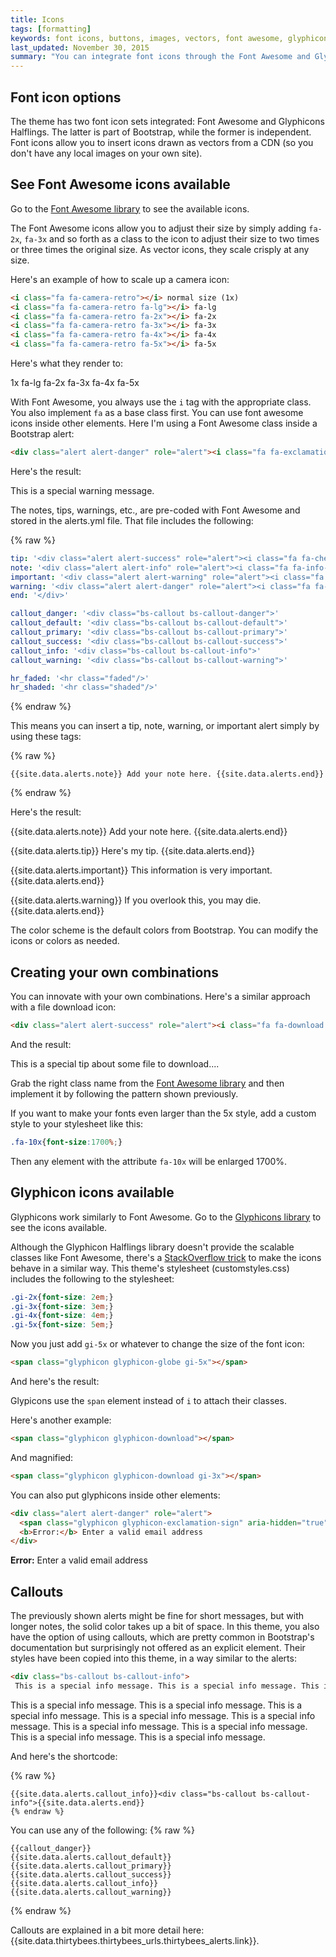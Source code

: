```yaml
---
title: Icons
tags: [formatting]
keywords: font icons, buttons, images, vectors, font awesome, glyphicons
last_updated: November 30, 2015
summary: "You can integrate font icons through the Font Awesome and Glyphical Halflings libraries. These libraries allow you to embed icons through their libraries delivered as a link reference. You don't need any image libraries downloaded in your project."
---
```


## Font icon options
The theme has two font icon sets integrated: Font Awesome and Glyphicons Halflings. The latter is part of Bootstrap, while the former is independent. Font icons allow you to insert icons drawn as vectors from a CDN (so you don't have any local images on your own site).

## See Font Awesome icons available

Go to the [Font Awesome library](http://fortawesome.github.io/Font-Awesome/icons/) to see the available icons.

The Font Awesome icons allow you to adjust their size by simply adding `fa-2x`, `fa-3x` and so forth as a class to the icon to adjust their size to two times or three times the original size. As vector icons, they scale crisply at any size.

Here's an example of how to scale up a camera icon:

```html
<i class="fa fa-camera-retro"></i> normal size (1x)
<i class="fa fa-camera-retro fa-lg"></i> fa-lg
<i class="fa fa-camera-retro fa-2x"></i> fa-2x
<i class="fa fa-camera-retro fa-3x"></i> fa-3x
<i class="fa fa-camera-retro fa-4x"></i> fa-4x
<i class="fa fa-camera-retro fa-5x"></i> fa-5x
```

Here's what they render to:

<i class="fa fa-camera-retro"></i> 1x
<i class="fa fa-camera-retro fa-lg"></i> fa-lg
<i class="fa fa-camera-retro fa-2x"></i> fa-2x
<i class="fa fa-camera-retro fa-3x"></i> fa-3x
<i class="fa fa-camera-retro fa-4x"></i> fa-4x
<i class="fa fa-camera-retro fa-5x"></i> fa-5x

With Font Awesome, you always use the `i` tag with the appropriate class. You also implement `fa` as a base class first. You can use font awesome icons inside other elements. Here I'm using a Font Awesome class inside a Bootstrap alert:

```html
<div class="alert alert-danger" role="alert"><i class="fa fa-exclamation-circle"></i> <b>Warning: </b>This is a special warning message.
```

Here's the result:

<div class="alert alert-danger" role="alert"><i class="fa fa-exclamation-circle fa-lg"></i> This is a special warning message.</div>

The notes, tips, warnings, etc., are pre-coded with Font Awesome and stored in the alerts.yml file. That file includes the following:

{% raw %}
```yaml
tip: '<div class="alert alert-success" role="alert"><i class="fa fa-check-square-o"></i> <b>Tip: </b>'
note: '<div class="alert alert-info" role="alert"><i class="fa fa-info-circle"></i> <b>Note: </b>'
important: '<div class="alert alert-warning" role="alert"><i class="fa fa-warning"></i> <b>Important: </b>'
warning: '<div class="alert alert-danger" role="alert"><i class="fa fa-exclamation-circle"></i> <b>Warning: </b>'
end: '</div>'

callout_danger: '<div class="bs-callout bs-callout-danger">'
callout_default: '<div class="bs-callout bs-callout-default">'
callout_primary: '<div class="bs-callout bs-callout-primary">'
callout_success: '<div class="bs-callout bs-callout-success">'
callout_info: '<div class="bs-callout bs-callout-info">'
callout_warning: '<div class="bs-callout bs-callout-warning">'

hr_faded: '<hr class="faded"/>'
hr_shaded: '<hr class="shaded"/>'
```
{% endraw %}

This means you can insert a tip, note, warning, or important alert simply by using these tags:

{% raw %}
```liquid
{{site.data.alerts.note}} Add your note here. {{site.data.alerts.end}}
```
{% endraw %}

Here's the result:

{{site.data.alerts.note}} Add your note here. {{site.data.alerts.end}}

{{site.data.alerts.tip}} Here's my tip. {{site.data.alerts.end}}

{{site.data.alerts.important}} This information is very important.{{site.data.alerts.end}}

{{site.data.alerts.warning}} If you overlook this, you may die. {{site.data.alerts.end}}

The color scheme is the default colors from Bootstrap. You can modify the icons or colors as needed.

## Creating your own combinations

You can innovate with your own combinations. Here's a similar approach with a file download icon:

```html
<div class="alert alert-success" role="alert"><i class="fa fa-download fa-lg"></i> This is a special tip about some file to download....</div>
```

And the result:

<div class="alert alert-success" role="alert"><i class="fa fa-download fa-lg"></i> This is a special tip about some file to download....</div>


Grab the right class name from the [Font Awesome library](http://fortawesome.github.io/Font-Awesome/icons/) and then implement it by following the pattern shown previously.

If you want to make your fonts even larger than the 5x style, add a custom style to your stylesheet like this:

```css
.fa-10x{font-size:1700%;}
```

Then any element with the attribute `fa-10x` will be enlarged 1700%.

## Glyphicon icons available

Glyphicons work similarly to Font Awesome. Go to the [Glyphicons library](http://getbootstrap.com/components/#glyphicons) to see the icons available. 

Although the Glyphicon Halflings library doesn't provide the scalable classes like Font Awesome, there's a [StackOverflow trick](http://stackoverflow.com/questions/24960201/how-do-i-make-glyphicons-bigger-change-size)  to make the icons behave in a similar way. This theme's stylesheet (customstyles.css) includes the following to the stylesheet:

```css
.gi-2x{font-size: 2em;}
.gi-3x{font-size: 3em;}
.gi-4x{font-size: 4em;}
.gi-5x{font-size: 5em;}
```

Now you just add `gi-5x` or whatever to change the size of the font icon:

```html
<span class="glyphicon glyphicon-globe gi-5x"></span>
```

And here's the result:

<span class="glyphicon glyphicon-globe gi-5x"></span>

Glypicons use the `span` element instead of `i` to attach their classes. 

Here's another example:

```html
<span class="glyphicon glyphicon-download"></span>
```

<span class="glyphicon glyphicon-download"></span>

And magnified:

```html
<span class="glyphicon glyphicon-download gi-3x"></span>
```

<span class="glyphicon glyphicon-download gi-3x"></span>

You can also put glyphicons inside other elements:

```html
<div class="alert alert-danger" role="alert">
  <span class="glyphicon glyphicon-exclamation-sign" aria-hidden="true"></span>
  <b>Error:</b> Enter a valid email address
</div>
```

<div class="alert alert-danger" role="alert">
  <span class="glyphicon glyphicon-exclamation-sign" aria-hidden="true"></span>
  <b>Error:</b> Enter a valid email address
</div>

## Callouts

The previously shown alerts might be fine for short messages, but with longer notes, the solid color takes up a bit of space. In this theme, you also have the option of using callouts, which are pretty common in Bootstrap's documentation but surprisingly not offered as an explicit element. Their styles have been copied into this theme, in a way similar to the alerts:

```html
<div class="bs-callout bs-callout-info">
 This is a special info message. This is a special info message. This is a special info message. This is a special info message. This is a special info message. This is a special info message. This is a special info message. This is a special info message. This is a special info message. </div>
```

<div class="alert alert-info" role="alert"><span class="glyphicon glyphicon-question-sign"></span> This is a special info message. This is a special info message. This is a special info message. This is a special info message. This is a special info message. This is a special info message. This is a special info message. This is a special info message. This is a special info message. </div>

And here's the shortcode:

{% raw %}
```
{{site.data.alerts.callout_info}}<div class="bs-callout bs-callout-info">{{site.data.alerts.end}}
{% endraw %}
```

You can use any of the following:
{% raw %}
```
{{callout_danger}} 
{{site.data.alerts.callout_default}} 
{{site.data.alerts.callout_primary}} 
{{site.data.alerts.callout_success}} 
{{site.data.alerts.callout_info}} 
{{site.data.alerts.callout_warning}} 
```
{% endraw %}

Callouts are explained in a bit more detail here: {{site.data.thirtybees.thirtybees_urls.thirtybees_alerts.link}}.

